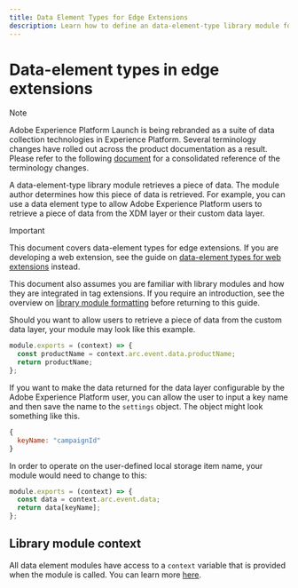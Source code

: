 ```yaml
---
title: Data Element Types for Edge Extensions
description: Learn how to define an data-element-type library module for a tag extension in an edge property.
---
```

# Data-element types in edge extensions

>[!NOTE]
>
>Adobe Experience Platform Launch is being rebranded as a suite of data collection technologies in Experience Platform. Several terminology changes have rolled out across the product documentation as a result. Please refer to the following [document](../../term-updates.md) for a consolidated reference of the terminology changes.

A data-element-type library module retrieves a piece of data. The module author determines how this piece of data is retrieved. For example, you can use a data element type to allow Adobe Experience Platform users to retrieve a piece of data from the XDM layer or their custom data layer.

>[!IMPORTANT]
>
>This document covers data-element types for edge extensions. If you are developing a web extension, see the guide on [data-element types for web extensions](../web/data-element-types.md) instead.
>
>This document also assumes you are familiar with library modules and how they are integrated in tag extensions. If you require an introduction, see the overview on [library module formatting](./format.md) before returning to this guide.

Should you want to allow users to retrieve a piece of data from the custom data layer, your module may look like this example.

```js
module.exports = (context) => {
  const productName = context.arc.event.data.productName;
  return productName;
};
```

If you want to make the data returned for the data layer configurable by the Adobe Experience Platform user, you can allow the user to input a key name and then save the name to the `settings` object. The object might look something like this.

```js
{
  keyName: "campaignId"
}
```

In order to operate on the user-defined local storage item name, your module would need to change to this:

```js
module.exports = (context) => {
  const data = context.arc.event.data;
  return data[keyName];
};
```

## Library module context

All data element modules have access to a `context` variable that is provided when the module is called. You can learn more [here](./context.md).

